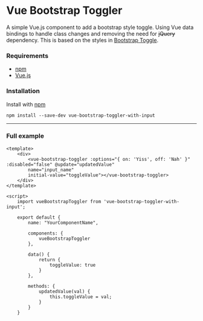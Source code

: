 # Vue Bootstrap Toggler

A simple Vue.js component to add a bootstrap style toggle. Using Vue data bindings to handle class changes and removing the need for ~~jQuery~~ dependency.  This is based on the styles in [Bootstrap Toggle](https://www.bootstraptoggle.com/).


### Requirements

- [npm](https://www.npmjs.com/get-npm)
- [Vue.js](https://vuejs.org/)


### Installation

Install with [npm](https://www.npmjs.com/get-npm)

```
npm install --save-dev vue-bootstrap-toggler-with-input
```

----

### Full example
```
<template>
    <div>
        <vue-bootstrap-toggler :options="{ on: 'Yiss', off: 'Nah' }" :disabled="false" @update="updatedValue" 
        name="input_name"
        initial-value="toggleValue"></vue-bootstrap-toggler>
    </div>
</template>

<script>
    import vueBootstrapToggler from 'vue-bootstrap-toggler-with-input';

    export default {
        name: "YourComponentName",

        components: {
            vueBootstrapToggler
        },

        data() {
            return {
                toggleValue: true
            }
        },

        methods: {
            updatedValue(val) {
                this.toggleValue = val;
            }
        }
    }


```
